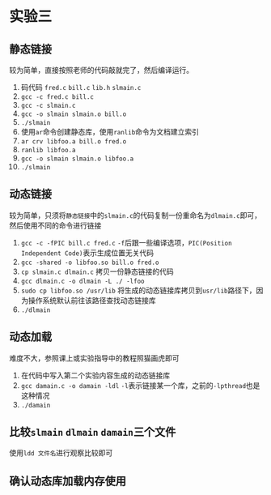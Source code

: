 # 实验三

## 静态链接

较为简单，直接按照老师的代码敲就完了，然后编译运行。

1. 码代码 `fred.c` `bill.c` `lib.h` `slmain.c`
2. `gcc -c fred.c bill.c`
3. `gcc -c slmain.c`
4. `gcc -o slmain slmain.o bill.o`
5. `./slmain`
6. 使用`ar`命令创建静态库，使用`ranlib`命令为文档建立索引
7. `ar crv libfoo.a bill.o fred.o`
8. `ranlib libfoo.a`
9. `gcc -o slmain slmain.o libfoo.a`
10. `./slmain`

## 动态链接

较为简单，只须将`静态链接`中的`slmain.c`的代码复制一份重命名为`dlmain.c`即可，然后使用不同的命令进行链接

1. `gcc -c -fPIC bill.c fred.c` `-f`后跟一些编译选项，`PIC(Position Independent Code)`表示生成位置无关代码
2. `gcc -shared -o libfoo.so bill.o fred.o`
3. `cp slmain.c dlmain.c` 拷贝一份静态链接的代码
4. `gcc dlmain.c -o dlmain -L ./ -lfoo`
5. `sudo cp libfoo.so /usr/lib` 将生成的动态链接库拷贝到`usr/lib`路径下，因为操作系统默认前往该路径查找动态链接库
6. `./dlmain`

## 动态加载

难度不大，参照课上或实验指导中的教程照猫画虎即可

1. 在代码中写入第二个实验内容生成的动态链接库
2. `gcc damain.c -o damain -ldl` `-l`表示链接某一个库，之前的`-lpthread`也是这种情况
3. `./damain`

## 比较`slmain` `dlmain` `damain`三个文件

使用`ldd 文件名`进行观察比较即可

## 确认动态库加载内存使用
